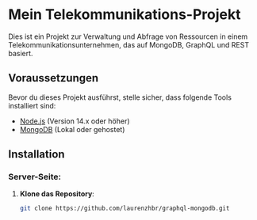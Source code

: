 # Mein Telekommunikations-Projekt

Dies ist ein Projekt zur Verwaltung und Abfrage von Ressourcen in einem Telekommunikationsunternehmen, das auf MongoDB, GraphQL und REST basiert.

## Voraussetzungen

Bevor du dieses Projekt ausführst, stelle sicher, dass folgende Tools installiert sind:

- [Node.js](https://nodejs.org/en/) (Version 14.x oder höher)
- [MongoDB](https://www.mongodb.com/) (Lokal oder gehostet)

## Installation

### Server-Seite:

1. **Klone das Repository**:
   ```bash
   git clone https://github.com/laurenzhbr/graphql-mongodb.git